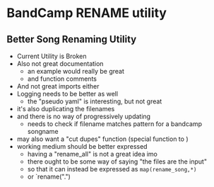 
# BandCamp RENAME utility

## Better Song Renaming Utility
- Current Utility is Broken
- Also not great documentation
  - an example would really be great
  - and function comments
- And not great imports either
- Logging needs to be better as well
  - the "pseudo yaml" is interesting, but not great
- it's also duplicating the filenames
- and there is no way of progressively updating
  - needs to check if filename matches pattern for a bandcamp songname
- may also want a "cut dupes" function (special function to )
- working medium should be better expressed
  - having a "rename_all" is not a great idea imo
  - there ought to be some way of saying "the files are the input"
  - so that it can instead be expressed as `map(rename_song,*)`
  - or `rename(".")


